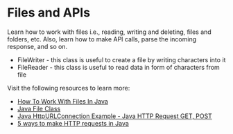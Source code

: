 # Files and APIs

Learn how to work with files i.e., reading, writing and deleting, files and folders, etc. Also, learn how to make API calls, parse the incoming response, and so on.

- FileWriter - this class is useful to create a file by writing characters into it
- FileReader - this class is useful to read data in form of characters from file

Visit the following resources to learn more:

- [How To Work With Files In Java](https://www.marcobehler.com/guides/java-files)
- [Java File Class](https://www.javatpoint.com/java-file-class)
- [Java HttpURLConnection Example - Java HTTP Request GET, POST](https://www.digitalocean.com/community/tutorials/java-httpurlconnection-example-java-http-request-get-post)
- [5 ways to make HTTP requests in Java](https://www.twilio.com/blog/5-ways-to-make-http-requests-in-java)
